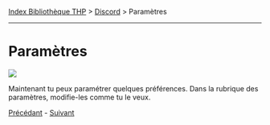 [Index Bibliothèque THP](https://github.com/TheHackingProject/bibliotheque-THP) > [Discord](https://github.com/TheHackingProject/bibliotheque-THP/blob/master/sommaires/discord.md) > Paramètres

___

# Paramètres

![](https://i.imgur.com/hl6iwvm.png)

Maintenant tu peux paramétrer quelques préférences. Dans la rubrique des paramètres, modifie-les comme tu le veux.


[Précédant](https://github.com/TheHackingProject/bibliotheque-THP/blob/master/tuto_discord/photo_de_profil.md) - [Suivant](https://github.com/TheHackingProject/bibliotheque-THP/blob/master/tuto_discord/discord.md)